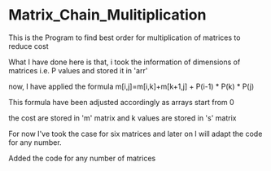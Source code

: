 # Matrix_Chain_Mulitiplication
This is the Program to find best order for multiplication of matrices to reduce cost

What I have done here is that, i took the information of dimensions of matrices i.e. P values and stored it in 'arr'

now, I have applied the formula m[i,j]=m[i,k]+m[k+1,j] + P(i-1) * P(k) * P(j)

This formula have been adjusted accordingly as arrays start from 0

the cost are stored in 'm' matrix and k values are stored in 's' matrix

For now I've took the case for six matrices and later on I will adapt the code for any number.

Added the code for any number of matrices
